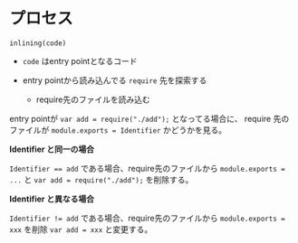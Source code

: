 # プロセス

`inlining(code)`

* `code` はentry pointとなるコード


*  entry pointから読み込んでる `require` 先を探索する
    * require先のファイルを読み込む


entry pointが `var add = require("./add");` となってる場合に、
require 先のファイルが `module.exports = Identifier` かどうかを見る。

**Identifier と同一の場合**

`Identifier == add` である場合、require先のファイルから `module.exports = ...` と
`var add = require("./add");` を削除する。

**Identifier と異なる場合**

`Identifier != add` である場合、require先のファイルから `module.exports = xxx` を削除
`var add = xxx` と変更する。


